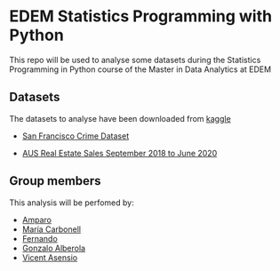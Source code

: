 # EDEM Statistics Programming with Python

This repo will be used to analyse some datasets during the Statistics Programming in Python course of the Master in Data Analytics at EDEM

## Datasets

The datasets to analyse have been downloaded from [kaggle](https://www.kaggle.com)

- [San Francisco Crime Dataset](https://www.kaggle.com/roshansharma/sanfranciso-crime-dataset)

- [AUS Real Estate Sales September 2018 to June 2020](https://www.kaggle.com/htagholdings/aus-real-estate-sales-march-2019-to-april-2020)


## Group members

This analysis will be perfomed by:

- [Amparo](https://github.com/Amparus)
- [María Carbonell](https://github.com/mariacarbonell)
- [Fernando](https://github.com/femado1)
- [Gonzalo Alberola](https://github.com/GonzaloAP97)
- [Vicent Asensio](https://github.com/viasmo1)
